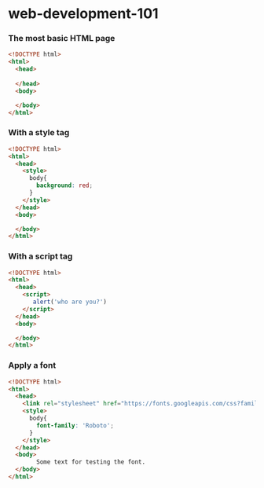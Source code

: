 # web-development-101

### The most basic HTML page
```html
<!DOCTYPE html>
<html>
  <head>
    
  </head>
  <body>

  </body>
</html>
```

### With a style tag 
```html
<!DOCTYPE html>
<html>
  <head>
    <style>
      body{
        background: red;
      }
    </style>
  </head>
  <body>

  </body>
</html>
```

### With a script tag 
```html
<!DOCTYPE html>
<html>
  <head>
    <script>
       alert('who are you?')
    </script>
  </head>
  <body>

  </body>
</html>
```

### Apply a font

```html
<!DOCTYPE html>
<html>
  <head>
    <link rel="stylesheet" href="https://fonts.googleapis.com/css?family=Roboto:300,400,500">
    <style>
      body{
        font-family: 'Roboto';
      }
    </style>
  </head>
  <body>
        Some text for testing the font.
  </body>
</html>
```
